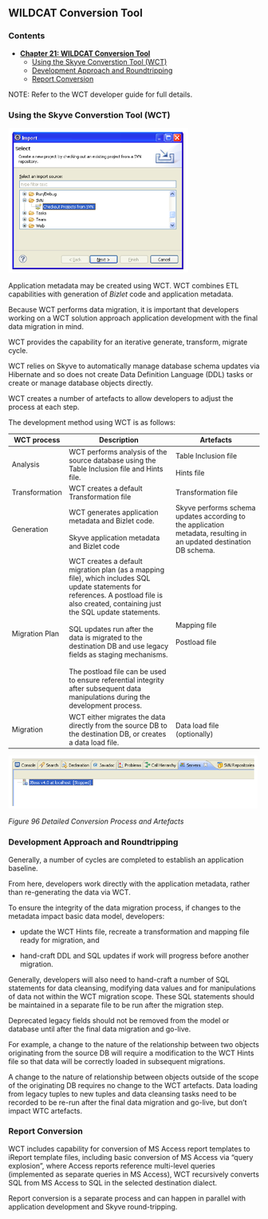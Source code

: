 ## WILDCAT Conversion Tool

### Contents

* **[Chapter 21: WILDCAT Conversion Tool](#wildcat-conversion-tool)**
  * [Using the Skyve Converstion Tool (WCT)](#using-the-skyve-converstion-tool-wct)
  * [Development Approach and Roundtripping](#development-approach-and-roundtripping)
  * [Report Conversion](#report-conversion)

NOTE: Refer to the WCT developer guide for full details.

### Using the Skyve Converstion Tool (WCT)

![](media/image167.png)

Application metadata may be created using WCT. WCT combines ETL
capabilities with generation of *Bizlet* code and application metadata.

Because WCT performs data migration, it is important that developers
working on a WCT solution approach application development with the
final data migration in mind.

WCT provides the capability for an iterative generate, transform,
migrate cycle.

WCT relies on Skyve to automatically manage database schema updates via
Hibernate and so does not create Data Definition Language (DDL) tasks or
create or manage database objects directly.

WCT creates a number of artefacts to allow developers to adjust the
process at each step.

The development method using WCT is as follows:

WCT process | Description | Artefacts
------------|-------------|----------
Analysis    | WCT performs analysis of the source database using the Table Inclusion file and Hints file. | Table Inclusion file <br><br>Hints file  
Transformation | WCT creates a default Transformation file | Transformation file
Generation | WCT generates application metadata and Bizlet code. <br><br>Skyve application metadata and Bizlet code | Skyve performs schema updates according to the application metadata, resulting in an updated destination DB schema.
Migration Plan | WCT creates a default migration plan (as a mapping file), which includes SQL update statements for references. A postload file is also created, containing just the SQL update statements.<br><br>SQL updates run after the data is migrated to the destination DB and use legacy fields as staging mechanisms.<br><br>The postload file can be used to ensure referential integrity after subsequent data manipulations during the development process. | Mapping file<br><br>Postload file
Migration | WCT either migrates the data directly from the source DB to the destination DB, or creates a data load file. | Data load file (optionally)

![](media/image168.png)

_Figure 96 Detailed Conversion Process and Artefacts_

### Development Approach and Roundtripping

Generally, a number of cycles are completed to establish an application
baseline.

From here, developers work directly with the application metadata,
rather than re-generating the data via WCT.

To ensure the integrity of the data migration process, if changes to the
metadata impact basic data model, developers:

-   update the WCT Hints file, recreate a transformation and mapping
    file ready for migration, and

-   hand-craft DDL and SQL updates if work will progress before another
    migration.

Generally, developers will also need to hand-craft a number of SQL
statements for data cleansing, modifying data values and for
manipulations of data not within the WCT migration scope. These SQL
statements should be maintained in a separate file to be run after the
migration step.

Deprecated legacy fields should not be removed from the model or
database until after the final data migration and go-live.

For example, a change to the nature of the relationship between two
objects originating from the source DB will require a modification to
the WCT Hints file so that data will be correctly loaded in subsequent
migrations.

A change to the nature of relationship between objects outside of the
scope of the originating DB requires no change to the WCT artefacts.
Data loading from legacy tuples to new tuples and data cleansing tasks
need to be recorded to be re-run after the final data migration and
go-live, but don’t impact WTC artefacts.

### Report Conversion

WCT includes capability for conversion of MS Access report templates to
iReport template files, including basic conversion of MS Access via
“query explosion”, where Access reports reference multi-level queries
(implemented as separate queries in MS Access), WCT recursively converts
SQL from MS Access to SQL in the selected destination dialect.

Report conversion is a separate process and can happen in parallel with
application development and Skyve round-tripping.
